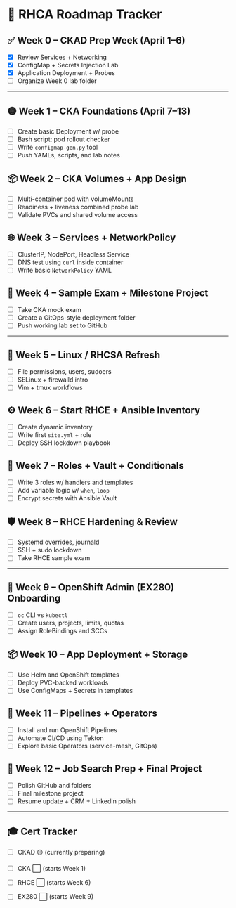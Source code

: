 # 🎯 RHCA Roadmap Tracker

## ✅ Week 0 – CKAD Prep Week (April 1–6)
- [x] Review Services + Networking
- [x] ConfigMap + Secrets Injection Lab
- [x] Application Deployment + Probes
- [ ] Organize Week 0 lab folder

---

## 🟡 Week 1 – CKA Foundations (April 7–13)
- [ ] Create basic Deployment w/ probe
- [ ] Bash script: pod rollout checker
- [ ] Write `configmap-gen.py` tool
- [ ] Push YAMLs, scripts, and lab notes

## 📦 Week 2 – CKA Volumes + App Design
- [ ] Multi-container pod with volumeMounts
- [ ] Readiness + liveness combined probe lab
- [ ] Validate PVCs and shared volume access

## 🌐 Week 3 – Services + NetworkPolicy
- [ ] ClusterIP, NodePort, Headless Service
- [ ] DNS test using `curl` inside container
- [ ] Write basic `NetworkPolicy` YAML

## 🧪 Week 4 – Sample Exam + Milestone Project
- [ ] Take CKA mock exam
- [ ] Create a GitOps-style deployment folder
- [ ] Push working lab set to GitHub

---

## 🔁 Week 5 – Linux / RHCSA Refresh
- [ ] File permissions, users, sudoers
- [ ] SELinux + firewalld intro
- [ ] Vim + tmux workflows

## ⚙️ Week 6 – Start RHCE + Ansible Inventory
- [ ] Create dynamic inventory
- [ ] Write first `site.yml` + role
- [ ] Deploy SSH lockdown playbook

## 🧱 Week 7 – Roles + Vault + Conditionals
- [ ] Write 3 roles w/ handlers and templates
- [ ] Add variable logic w/ `when`, `loop`
- [ ] Encrypt secrets with Ansible Vault

## 🛡️ Week 8 – RHCE Hardening & Review
- [ ] Systemd overrides, journald
- [ ] SSH + sudo lockdown
- [ ] Take RHCE sample exam

---

## 🚀 Week 9 – OpenShift Admin (EX280) Onboarding
- [ ] `oc` CLI vs `kubectl`
- [ ] Create users, projects, limits, quotas
- [ ] Assign RoleBindings and SCCs

## 📦 Week 10 – App Deployment + Storage
- [ ] Use Helm and OpenShift templates
- [ ] Deploy PVC-backed workloads
- [ ] Use ConfigMaps + Secrets in templates

## 🔄 Week 11 – Pipelines + Operators
- [ ] Install and run OpenShift Pipelines
- [ ] Automate CI/CD using Tekton
- [ ] Explore basic Operators (service-mesh, GitOps)

## 🧳 Week 12 – Job Search Prep + Final Project
- [ ] Polish GitHub and folders
- [ ] Final milestone project
- [ ] Resume update + CRM + LinkedIn polish

---

## 🎓 Cert Tracker

- [ ] CKAD 🟡 (currently preparing)
- [ ] CKA ⬜ (starts Week 1)
- [ ] RHCE ⬜ (starts Week 6)
- [ ] EX280 ⬜ (starts Week 9)

